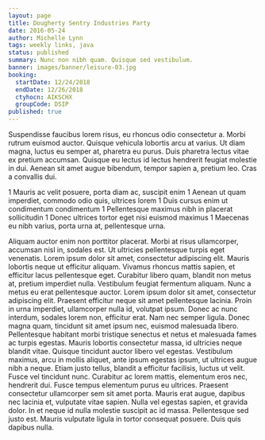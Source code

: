 ```yaml
---
layout: page
title: Dougherty Sentry Industries Party
date: 2016-05-24
author: Michelle Lynn
tags: weekly links, java
status: published
summary: Nunc non nibh quam. Quisque sed vestibulum.
banner: images/banner/leisure-03.jpg
booking:
  startDate: 12/24/2018
  endDate: 12/26/2018
  ctyhocn: AIKSCHX
  groupCode: DSIP
published: true
---
```

Suspendisse faucibus lorem risus, eu rhoncus odio consectetur a. Morbi rutrum euismod auctor. Quisque vehicula lobortis arcu at varius. Ut diam magna, luctus eu semper at, pharetra eu purus. Duis pharetra lectus vitae ex pretium accumsan. Quisque eu lectus id lectus hendrerit feugiat molestie in dui. Aenean sit amet augue bibendum, tempor sapien a, pretium leo. Cras a convallis dui.

1 Mauris ac velit posuere, porta diam ac, suscipit enim
1 Aenean ut quam imperdiet, commodo odio quis, ultrices lorem
1 Duis cursus enim ut condimentum condimentum
1 Pellentesque maximus nibh in placerat sollicitudin
1 Donec ultrices tortor eget nisi euismod maximus
1 Maecenas eu nibh varius, porta urna at, pellentesque urna.

Aliquam auctor enim non porttitor placerat. Morbi at risus ullamcorper, accumsan nisl in, sodales est. Ut ultricies pellentesque turpis eget venenatis. Lorem ipsum dolor sit amet, consectetur adipiscing elit. Mauris lobortis neque ut efficitur aliquam. Vivamus rhoncus mattis sapien, et efficitur lacus pellentesque eget. Curabitur libero quam, blandit non metus at, pretium imperdiet nulla. Vestibulum feugiat fermentum aliquam. Nunc a metus eu erat pellentesque auctor. Lorem ipsum dolor sit amet, consectetur adipiscing elit. Praesent efficitur neque sit amet pellentesque lacinia. Proin in urna imperdiet, ullamcorper nulla id, volutpat ipsum. Donec ac nunc interdum, sodales lorem non, efficitur erat. Nam nec semper ligula. Donec magna quam, tincidunt sit amet ipsum nec, euismod malesuada libero. Pellentesque habitant morbi tristique senectus et netus et malesuada fames ac turpis egestas.
Mauris lobortis consectetur massa, id ultricies neque blandit vitae. Quisque tincidunt auctor libero vel egestas. Vestibulum maximus, arcu in mollis aliquet, ante ipsum egestas ipsum, ut ultrices augue nibh a neque. Etiam justo tellus, blandit a efficitur facilisis, luctus ut velit. Fusce vel tincidunt nunc. Curabitur ac lorem mattis, elementum eros nec, hendrerit dui. Fusce tempus elementum purus eu ultrices. Praesent consectetur ullamcorper sem sit amet porta. Mauris erat augue, dapibus nec lacinia et, vulputate vitae sapien. Nulla vel egestas sapien, et gravida dolor. In et neque id nulla molestie suscipit ac id massa. Pellentesque sed justo est. Mauris vulputate ligula in tortor consequat posuere. Duis quis dapibus nulla.
